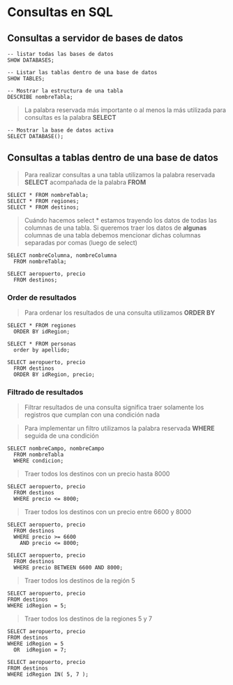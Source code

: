 # Consultas en SQL

## Consultas a servidor de bases de datos

    -- listar todas las bases de datos  
    SHOW DATABASES;  

    -- Listar las tablas dentro de una base de datos  
    SHOW TABLES;  

    -- Mostrar la estructura de una tabla    
    DESCRIBE nombreTabla;

> La palabra reservada más importante o al menos la más utilizada para consultas es la palabra **SELECT**

    -- Mostrar la base de datos activa  
    SELECT DATABASE();  

## Consultas a tablas dentro de una base de datos

> Para realizar consultas a una tabla 
> utilizamos la palabra reservada **SELECT** 
> acompañada de la palabra **FROM**  

    SELECT * FROM nombreTabla;  
    SELECT * FROM regiones;  
    SELECT * FROM destinos;  

> Cuándo hacemos select * estamos trayendo los datos de todas las columnas de una tabla. 
> Si queremos traer los datos de **algunas** columnas de una tabla debemos mencionar dichas columnas separadas por comas (luego de select)

    SELECT nombreColumna, nombreColumna  
      FROM nombreTabla;  

    SELECT aeropuerto, precio   
      FROM destinos;  

### Order de resultados
> Para ordenar los resultados de una consulta 
> utilizamos **ORDER BY** 

    SELECT * FROM regiones  
      ORDER BY idRegion;  

    SELECT * FROM personas  
      order by apellido;

    SELECT aeropuerto, precio
      FROM destinos
      ORDER BY idRegion, precio;

### Filtrado de resultados

> Filtrar resultados de una consulta significa traer 
> solamente los registros que cumplan con una condición nada

> Para implementar un filtro 
> utilizamos la palabra reservada **WHERE** 
> seguida de una condición

    SELECT nombreCampo, nombreCampo  
      FROM nombreTabla  
      WHERE condicion;  

> Traer todos los destinos con un precio hasta 8000

    SELECT aeropuerto, precio  
      FROM destinos  
      WHERE precio <= 8000;  

> Traer todos los destinos con un precio entre 6600 y 8000

    SELECT aeropuerto, precio    
      FROM destinos  
      WHERE precio >= 6600  
        AND precio <= 8000;

    SELECT aeropuerto, precio  
      FROM destinos  
      WHERE precio BETWEEN 6600 AND 8000;

> Traer todos los destinos de la región 5

    SELECT aeropuerto, precio    
    FROM destinos  
    WHERE idRegion = 5;  

> Traer todos los destinos de la regiones 5 y 7

    SELECT aeropuerto, precio    
    FROM destinos  
    WHERE idRegion = 5  
      OR  idRegion = 7;  

    SELECT aeropuerto, precio    
    FROM destinos  
    WHERE idRegion IN( 5, 7 );  
